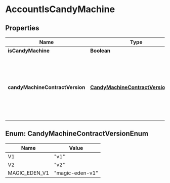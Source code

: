 

# AccountIsCandyMachine


## Properties

Name | Type | Description | Notes
------------ | ------------- | ------------- | -------------
**isCandyMachine** | **Boolean** |  | 
**candyMachineContractVersion** | [**CandyMachineContractVersionEnum**](#CandyMachineContractVersionEnum) | Whether or not this corresponds to candy machine v1, candy machine v2, or a Magic Eden candy machine. |  [optional]



## Enum: CandyMachineContractVersionEnum

Name | Value
---- | -----
V1 | &quot;v1&quot;
V2 | &quot;v2&quot;
MAGIC_EDEN_V1 | &quot;magic-eden-v1&quot;



